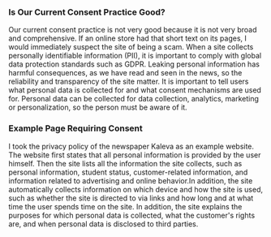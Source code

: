 ### **Is Our Current Consent Practice Good?**
Our current consent practice is not very good because it is not very broad and comprehensive. If an online store had that short text on its pages, I would immediately suspect the site of being a scam. When a site collects personally identifiable information (PII), it is important to comply with global data protection standards such as GDPR. Leaking personal information has harmful consequences, as we have read and seen in the news, so the reliability and transparency of the site matter. It is important to tell users what personal data is collected for and what consent mechanisms are used for. Personal data can be collected for data collection, analytics, marketing or personalization, so the person must be aware of it.

### **Example Page Requiring Consent**
I took the privacy policy of the newspaper Kaleva as an example website. The website first states that all personal information is provided by the user himself. Then the site lists all the information the site collects, such as personal information, student status, customer-related information, and information related to advertising and online behavior.In addition, the site automatically collects information on which device and how the site is used, such as whether the site is directed to via links and how long and at what time the user spends time on the site. In addition, the site explains the purposes for which personal data is collected, what the customer's rights are, and when personal data is disclosed to third parties.